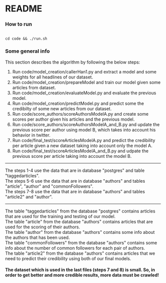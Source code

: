 # README #

### How to run

```

cd code && ./run.sh

```
### Some general info


This section describes the algorithm by following the below steps:

1. Run code/model_creation/callerHan1.py and extract a model and some weights for all headlines of our dataset.
2. Run code/model_creation/prepareModel and train our model given some articles from dataset.
3. Run code/model_creation/evaluateModel.py and evaluate the previous model.
4. Run code/model_creation/predictModel.py and predict some the credibilty of some new articles from our dataset.
5. Run code/score_authors/scoreAuthorsModelA.py and create some scores per author given his articles and the previous model.
6. Run code/score_authors/scoreAuthorsModelA_and_B.py and update the previous score per author using model B, which takes into account his behavior in twitter.
7. Run code/final_test/scoreArticlesModelA.py and predict the credibility per article given a new dataset taking into account only the model A.
8. Run code/final_test/scoreArticlesModelA_and_B.py and udpate the previous score per article taking into account the model B.

- - - -

The steps 1-4 use the data that are in database "postgres" and table "taggedarticles".  
The steps 5-6 use the data that are in database "authors" and tables "article", "author" and "commonFollowers".  
The steps 7-8 use the data that are in database "authors" and tables "article2" and "author".  

- - - -

The table "taggedarticles" from the database "postgres" contains articles that are used for the training and testing of our model.  
The table "article" from the database "authors" contains articles that are used for the scoring of their authors.  
The table "author" from the database "authors" contains some info about the authors that has been used.  
The table "commonFollowers" from the database "authors" contains some info about the number of common followers for each pair of authors.  
The table "article2" from the database "authors" contains articles that we need to predict their credibility using both of our final models.  

#### The dataset which is used in the last files (steps 7 and 8) is small. So, in order to get better and more credible results, more data  must be crawled!  

